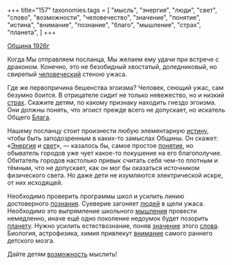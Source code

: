+++
title="157"
taxonomies.tags = [
 "мысль",
 "энергия",
 "люди",
 "свет",
 "слово",
 "возможности",
 "человечество",
 "значение",
 "понятие",
 "истина",
 "внимание",
 "познание",
 "благо",
 "мышление",
 "страх",
 "планета",
]
+++

[Община 1926г](/agni/1926)

Когда Мы отправляем посланца, Мы желаем ему удачи при встрече с драконом. Конечно, это не безобидный хвостатый, доледниковый, но свирепый [человеческий](/tags/человечество) стеною ужаса.   

Где же первопричина бешенства эгоизма? Человек, сеющий ужас, сам безумно боится. В отрицателе сидит не только невежество, но и низкий [страх](/tags/страх). Скажите детям, по какому признаку находить гнездо эгоизма. Они должны понять, что эгоист прежде всего не допускает, но искатель Общего [Блага](/tags/возможности).   

Нашему посланцу стоит произнести любую элементарную [истину](/tags/истина), чтобы быть заподозренным в каких-то замыслах Общины. Он скажет: «[Энергия](/tags/энергия) и [свет](/tags/свет)», — казалось бы, самое простое [понятие](/tags/понятие), но обыватель городов уже чует какое-то покушение на его благополучие. Обитатель городов настолько привык считать себя чем-то плотным и тёмным, что не допускает, как он мог бы оказаться источником физического света. Но даже дети не изумляются электрической искре, от них исходящей.   

Необходимо проверить программы школ и усилить линию достоверного [познания](/tags/познание). Суеверие загоняет [людей](/tags/люди) в щели ужаса. Необходимо это выпрямление школьного [мышления](/tags/мышление) провести немедленно, иначе ещё одно поколение недоумок будет позорить [планету](/tags/планета). Нужно усилить естествознание, поняв [значение](/tags/значение) этого [слова](/tags/слово). Биология, астрофизика, химия привлекут [внимание](/tags/внимание) самого раннего детского мозга.   

Дайте детям [возможность](/tags/возможности) мыслить!   

